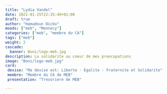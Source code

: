 ```yaml
---
title: "Lydia Vandel"
date: 2021-01-25T22:35:49+01:00
draft: true
author: "Hamadoun Dicko"
moods: ["meb", "Mennecy"]
categories: ["meb", "membre du CA"]
tags: ["meb"]
weight: 2
cascade:
  banner: Boni/logo-meb.jpg
description: La solidarite au coeur de mes preocupations
image: "Boni/logo-meb.jpg"
card:
 devise: "Ma devise est: Liberte - Egalite - Fraternite et Solidarite"
 membre: "Membre du CA de MEB"
 presentation: "Tresoriere de MEB"

---
```


